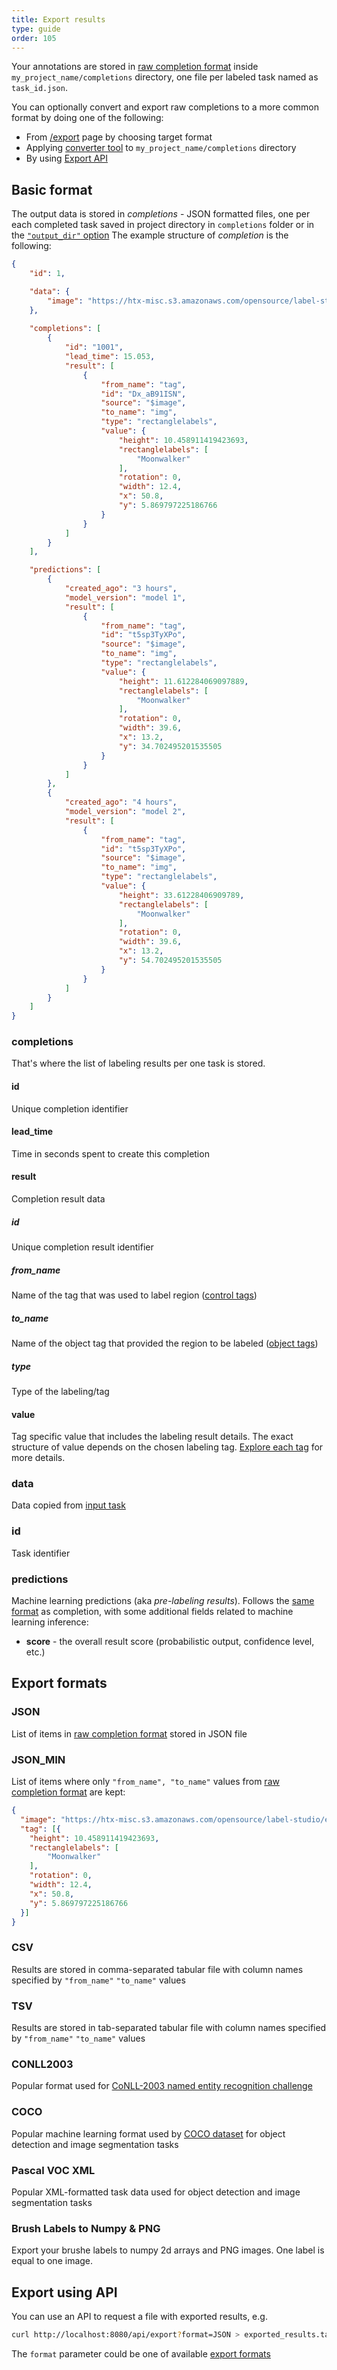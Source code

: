 ```yaml
---
title: Export results
type: guide
order: 105
---
```


Your annotations are stored in [raw completion format](#Completion-format) inside `my_project_name/completions` directory, one file per labeled task named as `task_id.json`.

You can optionally convert and export raw completions to a more common format by doing one of the following:

- From [/export](http://localhost:8080/export) page by choosing target format
- Applying [converter tool](https://github.com/heartexlabs/label-studio-converter) to `my_project_name/completions` directory
- By using [Export API](#Export-using-API)

## Basic format

The output data is stored in _completions_ - JSON formatted files, one per each completed task saved in project directory in `completions` folder or in the [`"output_dir"` option](setup.html#Structure) The example structure of _completion_ is the following:

```json
{
    "id": 1,

    "data": {
        "image": "https://htx-misc.s3.amazonaws.com/opensource/label-studio/examples/images/nick-owuor-astro-nic-visuals-wDifg5xc9Z4-unsplash.jpg"
    },
    
    "completions": [
        {
            "id": "1001",
            "lead_time": 15.053,
            "result": [
                {
                    "from_name": "tag",
                    "id": "Dx_aB91ISN",
                    "source": "$image",
                    "to_name": "img",
                    "type": "rectanglelabels",
                    "value": {
                        "height": 10.458911419423693,
                        "rectanglelabels": [
                            "Moonwalker"
                        ],
                        "rotation": 0,
                        "width": 12.4,
                        "x": 50.8,
                        "y": 5.869797225186766
                    }
                }
            ]
        }
    ],

    "predictions": [
        {
            "created_ago": "3 hours",
            "model_version": "model 1",
            "result": [
                {
                    "from_name": "tag",
                    "id": "t5sp3TyXPo",
                    "source": "$image",
                    "to_name": "img",
                    "type": "rectanglelabels",
                    "value": {
                        "height": 11.612284069097889,
                        "rectanglelabels": [
                            "Moonwalker"
                        ],
                        "rotation": 0,
                        "width": 39.6,
                        "x": 13.2,
                        "y": 34.702495201535505
                    }
                }
            ]
        },
        {
            "created_ago": "4 hours",
            "model_version": "model 2",
            "result": [
                {
                    "from_name": "tag",
                    "id": "t5sp3TyXPo",
                    "source": "$image",
                    "to_name": "img",
                    "type": "rectanglelabels",
                    "value": {
                        "height": 33.61228406909789,
                        "rectanglelabels": [
                            "Moonwalker"
                        ],
                        "rotation": 0,
                        "width": 39.6,
                        "x": 13.2,
                        "y": 54.702495201535505
                    }
                }
            ]
        }
    ]
}
```

### completions

That's where the list of labeling results per one task is stored.

#### id
Unique completion identifier

#### lead_time
Time in seconds spent to create this completion

#### result

Completion result data

##### id

Unique completion result identifier

##### from_name

Name of the tag that was used to label region ([control tags](/tags))

##### to_name

Name of the object tag that provided the region to be labeled ([object tags](/tags))

##### type

Type of the labeling/tag

#### value

Tag specific value that includes the labeling result details. The exact structure of value depends on the chosen labeling tag. 
[Explore each tag](/tags) for more details.


### data

Data copied from [input task](tasks.html#Basic-format)

### id

Task identifier

### predictions

Machine learning predictions (aka _pre-labeling results_). Follows the [same format](export.html#completions) as completion, with some additional fields related to machine learning inference:

- **score** - the overall result score (probabilistic output, confidence level, etc.)


## Export formats

### JSON

List of items in [raw completion format](#Completion-format) stored in JSON file

### JSON_MIN

List of items where only `"from_name", "to_name"` values from [raw completion format](#Completion-format) are kept:

```json
{
  "image": "https://htx-misc.s3.amazonaws.com/opensource/label-studio/examples/images/nick-owuor-astro-nic-visuals-wDifg5xc9Z4-unsplash.jpg",
  "tag": [{
    "height": 10.458911419423693,
    "rectanglelabels": [
        "Moonwalker"
    ],
    "rotation": 0,
    "width": 12.4,
    "x": 50.8,
    "y": 5.869797225186766
  }]
}
```

### CSV

Results are stored in comma-separated tabular file with column names specified by `"from_name"` `"to_name"` values

### TSV

Results are stored in tab-separated tabular file with column names specified by `"from_name"` `"to_name"` values


### CONLL2003

Popular format used for [CoNLL-2003 named entity recognition challenge](https://www.clips.uantwerpen.be/conll2003/ner/)


### COCO

Popular machine learning format used by [COCO dataset](http://cocodataset.org/#home) for object detection and image segmentation tasks


### Pascal VOC XML

Popular XML-formatted task data used for object detection and image segmentation tasks

### Brush Labels to Numpy & PNG

Export your brushe labels to numpy 2d arrays and PNG images. One label is equal to one image.   

## Export using API

You can use an API to request a file with exported results, e.g.

```bash
curl http://localhost:8080/api/export?format=JSON > exported_results.tar.gz
```

The `format` parameter could be one of available [export formats](#Export-formats)